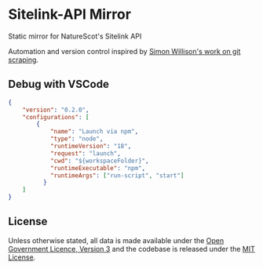 # Sitelink-API Mirror

Static mirror for NatureScot's Sitelink API

Automation and version control inspired by [Simon Willison's work on git scraping](https://simonwillison.net/2020/Oct/9/git-scraping/).

## Debug with VSCode

```json
{
    "version": "0.2.0",
    "configurations": [
        {
            "name": "Launch via npm",
            "type": "node",
            "runtimeVersion": "18",
            "request": "launch",
            "cwd": "${workspaceFolder}",
            "runtimeExecutable": "npm",
            "runtimeArgs": ["run-script", "start"]
          }
    ]
}
```

## License

Unless otherwise stated, all data is made available under the [Open Government Licence, Version 3](LICENSE.md) and the codebase is released under the [MIT License](LICENSE-MIT.txt).
